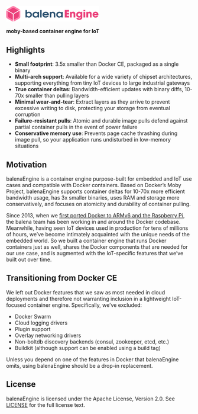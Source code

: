 <img src="docs/static/balena-engine.svg" alt="balenaEngine" width="50%" />

**moby-based container engine for IoT**

## Highlights

- __Small footprint__: 3.5x smaller than Docker CE, packaged as a single binary
- __Multi-arch support__: Available for a wide variety of chipset architectures, supporting everything from tiny IoT devices to large industrial gateways
- __True container deltas__: Bandwidth-efficient updates with binary diffs, 10-70x smaller than pulling layers
- __Minimal wear-and-tear__: Extract layers as they arrive to prevent excessive writing to disk, protecting your storage from eventual corruption
- __Failure-resistant pulls__: Atomic and durable image pulls defend against partial container pulls in the event of power failure
- __Conservative memory use__: Prevents page cache thrashing during image pull, so your application runs undisturbed in low-memory situations

## Motivation

balenaEngine is a container engine purpose-built for embedded and IoT use cases
and compatible with Docker containers. Based on Docker’s Moby Project, balenaEngine
supports container deltas for 10-70x more efficient bandwidth usage, has 3x
smaller binaries, uses RAM and storage more conservatively, and focuses on
atomicity and durability of container pulling.

Since 2013, when we [first ported Docker to ARMv6 and the Raspberry Pi](https://www.balena.io/blog/docker-on-raspberry-pi/),
the balena team has been working in and around the Docker codebase.
Meanwhile, having seen IoT devices used in production for tens of millions of
hours, we’ve become intimately acquainted with the unique needs of the embedded world.
So we built a container engine that runs Docker containers just as well,
shares the Docker components that are needed for our use case, and is augmented
with the IoT-specific features that we’ve built out over time.

## Transitioning from Docker CE

We left out Docker features that we saw as most needed in cloud deployments and
therefore not warranting inclusion in a lightweight IoT-focused container
engine. Specifically, we’ve excluded:

- Docker Swarm
- Cloud logging drivers
- Plugin support
- Overlay networking drivers
- Non-boltdb discovery backends (consul, zookeeper, etcd, etc.)
- Buildkit (although support can be enabled using a build tag)

Unless you depend on one of the features in Docker that balenaEngine omits, using
balenaEngine should be a drop-in replacement.

## License

balenaEngine is licensed under the Apache License, Version 2.0. See
[LICENSE](https://github.com/balena-os/balena-engine/blob/master/LICENSE) for the full
license text.
